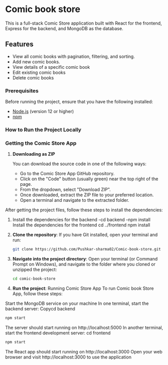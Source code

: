 # Comic book store

This is a full-stack Comic Store application built with React for the frontend, Express for the backend, and MongoDB as the database.

## Features

- View all comic books with pagination, filtering, and sorting.
- Add new comic books.
- View details of a specific comic book
- Edit existing comic books
- Delete comic books
  

### Prerequisites

Before running the project, ensure that you have the following installed:

- [Node.js](https://nodejs.org/) (version 12 or higher)
- [npm](https://www.npmjs.com/)

### How to Run the Project Locally
### Getting the Comic Store App

1. **Downloading as ZIP**

    You can download the source code in one of the following ways:
    - Go to the Comic Store App GitHub repository.
    - Click on the "Code" button (usually green) near the top right of the page.
    - From the dropdown, select "Download ZIP".
    - Once downloaded, extract the ZIP file to your preferred location.
    - Open a terminal and navigate to the extracted folder.


After getting the project files, follow these steps to install the dependencies:
1. Install the dependencies for the backend
  -cd backend
  -npm install
Install the dependencies for the frontend
cd ../frontend
npm install

 
2. **Clone the repository**:
      If you have Git installed, open your terminal and run:
      ```bash
      git clone https://github.com/Pushkar-sharma02/Comic-book-store.git
      ```
      

1. **Navigate into the project directory**:
    Open your terminal (or Command Prompt on Windows), and navigate to the folder where you cloned or unzipped the project:
    ```bash
    cd comic-book-store
    ```

      
3. **Run the project**:
    Running Comic Store App
To run Comic book Store App, follow these steps:

Start the MongoDB service on your machine
In one terminal, start the backend server:
Copycd backend
```bash
npm start
```
The server should start running on http://localhost:5000
In another terminal, start the frontend development server:
cd frontend
```bash
npm start
```
The React app should start running on http://localhost:3000
Open your web browser and visit http://localhost:3000 to use the application

